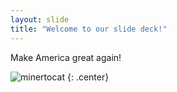 ```yaml
---
layout: slide
title: "Welcome to our slide deck!"
---
```


Make America great again!

![minertocat](https://octodex.github.com/images/minertocat.png)
{: .center}
